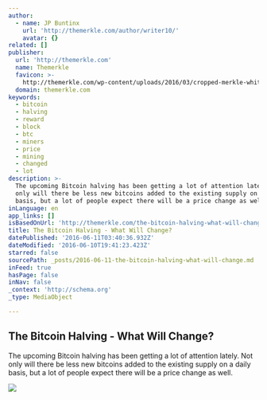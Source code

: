 ```yaml
---
author:
  - name: JP Buntinx
    url: 'http://themerkle.com/author/writer10/'
    avatar: {}
related: []
publisher:
  url: 'http://themerkle.com'
  name: Themerkle
  favicon: >-
    http://themerkle.com/wp-content/uploads/2016/03/cropped-merkle-white-1-192x192.png
  domain: themerkle.com
keywords:
  - bitcoin
  - halving
  - reward
  - block
  - btc
  - miners
  - price
  - mining
  - changed
  - lot
description: >-
  The upcoming Bitcoin halving has been getting a lot of attention lately. Not
  only will there be less new bitcoins added to the existing supply on a daily
  basis, but a lot of people expect there will be a price change as well.
inLanguage: en
app_links: []
isBasedOnUrl: 'http://themerkle.com/the-bitcoin-halving-what-will-change/'
title: The Bitcoin Halving - What Will Change?
datePublished: '2016-06-11T03:40:36.932Z'
dateModified: '2016-06-10T19:41:23.423Z'
starred: false
sourcePath: _posts/2016-06-11-the-bitcoin-halving-what-will-change.md
inFeed: true
hasPage: false
inNav: false
_context: 'http://schema.org'
_type: MediaObject

---
```

<article style=""><h1>The Bitcoin Halving - What Will Change?</h1><p>The upcoming Bitcoin halving has been getting a lot of attention lately. Not only will there be less new bitcoins added to the existing supply on a daily basis, but a lot of people expect there will be a price change as well.</p><img src="http://themerkle.com/wp-content/uploads/2016/06/shutterstock_310309553.jpg" /></article>